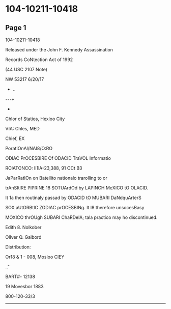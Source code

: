 # 104-10211-10418

## Page 1

104-10211-10418

Released under the John F. Kennedy Assassination

Records CoNtection Act of 1992

(44 USC 2107 Note)

NW 53217 6/20/17

+ ..

---+

-

Chlor of Statios, Hexloo City

VIA: Chles, MED

Chief, EX

PoratIOnAl/NAI8/O:RO

ODIAC PrOCESBIRE Of ODACID TraVOL Informatio

ROlATONCO: Il1lA-23,388, 91 OCt B3

JaParRatIOn on Batellito nationalo trarolling to or

trAnSItIRE PIPRINE 18 SOTUArdOd by LAPINCH MeXICO tO OLACID.

It 1a then routinaly passad by ODACID tO MUBARI DaNdquArterS

SOX aUtORBtIC ZODIAC prOCESBINg. It l8 therefore unsocesBasy

MOXICO thrOUgh SUBARI ChaRDelA; tala practico may ho discontinued.

Edith 8. Nolkober

OlIver Q. Galbord

Distribution:

Or18 & 1 - 008, Mosloo ClEY

.."

BART#- 12138

19 Movesbor 1883

800-120-33/3

---

